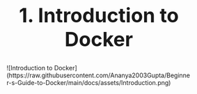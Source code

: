 <h1 style=font-size:45px align='center'>1. Introduction to Docker</h1>
<figure markdown>
  ![Introduction to Docker](https://raw.githubusercontent.com/Ananya2003Gupta/Beginner-s-Guide-to-Docker/main/docs/assets/Introduction.png)
</figure>